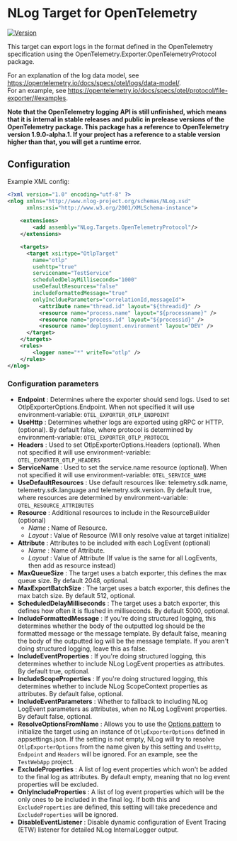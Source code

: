 # NLog Target for OpenTelemetry
[![Version](https://img.shields.io/nuget/v/NLog.Targets.OpenTelemetryProtocol.svg)](https://www.nuget.org/packages/NLog.Targets.OpenTelemetryProtocol ) 

This target can export logs in the format defined in the OpenTelemetry specification using the OpenTelemetry.Exporter.OpenTelemetryProtocol package.

For an explanation of the log data model, see https://opentelemetry.io/docs/specs/otel/logs/data-model/. <br>
For an example, see https://opentelemetry.io/docs/specs/otel/protocol/file-exporter/#examples.

**Note that the OpenTelemetry logging API is still unfinished, which means that it is internal in stable releases and public in prelease versions of the OpenTelemetry package.
This package has a reference to OpenTelemetry version 1.9.0-alpha.1. If your project has a reference to a stable version higher than that,
you will get a runtime error.**

## Configuration
Example XML config: 
```xml
<?xml version="1.0" encoding="utf-8" ?>
<nlog xmlns="http://www.nlog-project.org/schemas/NLog.xsd"
      xmlns:xsi="http://www.w3.org/2001/XMLSchema-instance">
    
    <extensions>
        <add assembly="NLog.Targets.OpenTelemetryProtocol"/>
    </extensions>

    <targets>
      <target xsi:type="OtlpTarget"
        name="otlp"
        usehttp="true"
        servicename="TestService"
        scheduledDelayMilliseconds="1000"
        useDefaultResources="false"
        includeFormattedMessage="true"
        onlyIncldueParameters="correlationId,messageId">
          <attribute name="thread.id" layout="${threadid}" />
          <resource name="process.name" layout="${processname}" />
          <resource name="process.id" layout="${processid}" />
          <resource name="deployment.environment" layout="DEV" />
      </target>
    </targets>
    <rules>
        <logger name="*" writeTo="otlp" />
    </rules>
</nlog>
```

### Configuration parameters

- **Endpoint** : Determines where the exporter should send logs. Used to set OtlpExporterOptions.Endpoint. When not specified it will use environment-variable: `OTEL_EXPORTER_OTLP_ENDPOINT`
- **UseHttp** : Determines whether logs are exported using gRPC or HTTP. (optional). By default false, where protocol is determined by environment-variable: `OTEL_EXPORTER_OTLP_PROTOCOL`
- **Headers** : Used to set OtlpExporterOptions.Headers (optional). When not specified it will use environment-variable: `OTEL_EXPORTER_OTLP_HEADERS`
- **ServiceName** : Used to set the service.name resource (optional). When not specified it will use environment-variable: `OTEL_SERVICE_NAME`
- **UseDefaultResources** : Use default resources like: telemetry.sdk.name, telemetry.sdk.language and telemetry.sdk.version. By default true, where resources are determined by environment-variable: `OTEL_RESOURCE_ATTRIBUTES`
- **Resource** : Additional resources to include in the ResourceBuilder (optional)
  - _Name_ : Name of Resource.
  - _Layout_ : Value of Resource (Will only resolve value at target initialize)
- **Attribute** : Attributes to be included with each LogEvent (optional)
  - _Name_ : Name of Attribute.
  - _Layout_ : Value of Attribute (If value is the same for all LogEvents, then add as resource instead)
- **MaxQueueSize** : The target uses a batch exporter, this defines the max queue size. By default 2048, optional.
- **MaxExportBatchSize** : The target uses a batch exporter, this defines the max batch size. By default 512, optional.
- **ScheduledDelayMilliseconds** : The target uses a batch exporter, this defines how often it is flushed in milliseconds. By default 5000, optional.
- **IncludeFormattedMessage** : If you're doing structured logging, this determines whether the body of the outputted log 
should be the formatted message or the message template. By default false, meaning the body of the outputted log will be the message template.
If you aren't doing structured logging, leave this as false.
- **IncludeEventProperties** : If you're doing structured logging, this determines whether to include NLog LogEvent properties as attributes. By default true, optional.
- **IncludeScopeProperties** : If you're doing structured logging, this determines whether to include NLog ScopeContext properties as attributes. By default false, optional.
- **IncludeEventParameters** : Whether to fallback to including NLog LogEvent parameters as attributes, when no NLog LogEvent properties. By default false, optional.
- **ResolveOptionsFromName** : Allows you to use the [Options pattern](https://learn.microsoft.com/en-my/dotnet/core/extensions/options) to initialize the target using 
 an instance of `OtlpExporterOptions` defined in appsettings.json. If the setting is not empty, NLog will try to resolve `OtlpExporterOptions` from the name given by this setting
 and `UseHttp`, `Endpoint` and `Headers` will be ignored. For an example, see the `TestWebApp` project.
- **ExcludeProperties** : A list of log event properties which won't be added to the final log as attributes. By default empty, meaning that no log event properties will be excluded.
- **OnlyIncludeProperties** : A list of log event properties which will be the only ones to be included in the final log. If both this and `ExcludeProperties` are defined,
 this setting will take precedence and `ExcludeProperties` will be ignored.
- **DisableEventListener** : Disable dynamic configuration of Event Tracing (ETW) listener for detailed NLog InternalLogger output.
